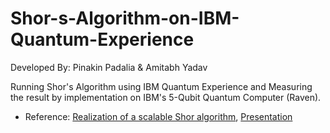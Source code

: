# Shor-s-Algorithm-on-IBM-Quantum-Experience

Developed By:
Pinakin Padalia & Amitabh Yadav

Running Shor's Algorithm using IBM Quantum Experience and Measuring the result by implementation on IBM's 5-Qubit Quantum Computer (Raven).
- Reference: [Realization of a scalable Shor algorithm](https://arxiv.org/abs/1507.08852), [Presentation](http://amitabhyadav.github.io/files/shor_final.pdf)
